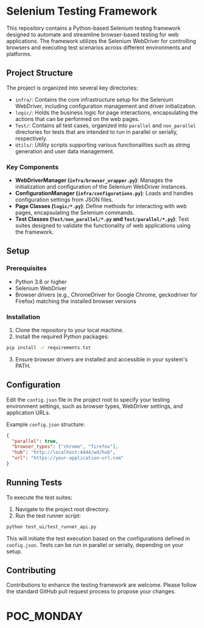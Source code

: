 # Selenium Testing Framework

This repository contains a Python-based Selenium testing framework designed to automate and streamline browser-based testing for web applications. The framework utilizes the Selenium WebDriver for controlling browsers and executing test scenarios across different environments and platforms.

## Project Structure

The project is organized into several key directories:

- `infra/`: Contains the core infrastructure setup for the Selenium WebDriver, including configuration management and driver initialization.
- `logic/`: Holds the business logic for page interactions, encapsulating the actions that can be performed on the web pages.
- `Test/`: Contains all test cases, organized into `parallel` and `non_parallel` directories for tests that are intended to run in parallel or serially, respectively.
- `Utils/`: Utility scripts supporting various functionalities such as string generation and user data management.

### Key Components

- **WebDriverManager (`infra/browser_wrapper.py`)**: Manages the initialization and configuration of the Selenium WebDriver instances.
- **ConfigurationManager (`infra/configurations.py`)**: Loads and handles configuration settings from JSON files.
- **Page Classes (`logic/*.py`)**: Define methods for interacting with web pages, encapsulating the Selenium commands.
- **Test Classes (`Test/non_parallel/*.py` and `Test/parallel/*.py`)**: Test suites designed to validate the functionality of web applications using the framework.

## Setup

### Prerequisites

- Python 3.8 or higher
- Selenium WebDriver
- Browser drivers (e.g., ChromeDriver for Google Chrome, geckodriver for Firefox) matching the installed browser versions

### Installation

1. Clone the repository to your local machine.
2. Install the required Python packages:

```bash
pip install -r requirements.txt
```

3. Ensure browser drivers are installed and accessible in your system's PATH.

## Configuration

Edit the `config.json` file in the project root to specify your testing environment settings, such as browser types, WebDriver settings, and application URLs.

Example `config.json` structure:

```json
{
  "parallel": true,
  "browser_types": ["chrome", "firefox"],
  "hub": "http://localhost:4444/wd/hub",
  "url": "https://your-application-url.com"
}
```

## Running Tests

To execute the test suites:

1. Navigate to the project root directory.
2. Run the test runner script:

```bash
python test_ui/test_runner_api.py
```

This will initiate the test execution based on the configurations defined in `config.json`. Tests can be run in parallel or serially, depending on your setup.

## Contributing

Contributions to enhance the testing framework are welcome. Please follow the standard GitHub pull request process to propose your changes.
# POC_MONDAY
